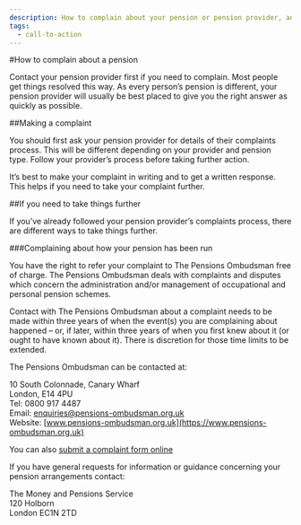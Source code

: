 ```yaml
---
description: How to complain about your pension or pension provider, and who you can go to for help if your provider doesn’t resolve your complaint.
tags:
  - call-to-action
---
```


#How to complain about a pension

Contact your pension provider first if you need to complain. Most people get things resolved this way. As every person’s pension is different, your pension provider will usually be best placed to give you the right answer as quickly as possible.


##Making a complaint

You should first ask your pension provider for details of their complaints process. This will be different depending on your provider and pension type. Follow your provider’s process before taking further action.

It’s best to make your complaint in writing and to get a written response. This helps if you need to take your complaint further.

##If you need to take things further

If you’ve already followed your pension provider’s complaints process, there are different ways to take things further.

###Complaining about how your pension has been run

You have the right to refer your complaint to The Pensions Ombudsman free of charge.
The Pensions Ombudsman deals with complaints and disputes which concern the
administration and/or management of occupational and personal pension schemes.

Contact with The Pensions Ombudsman about a complaint needs to be made within three years of when the event(s) you are complaining about happened – or, if later, within three years of when you first knew about it (or ought to have known about it). There is discretion for those time limits to be extended.

The Pensions Ombudsman can be contacted at:

10 South Colonnade, Canary Wharf<br/>
London, E14 4PU<br/>
Tel: 0800 917 4487<br/>
Email: [enquiries@pensions-ombudsman.org.uk](mailto:enquiries@pensions-ombudsman.org.uk)<br/>
Website: [www.pensions-ombudsman.org.uk](https://www.pensions-ombudsman.org.uk)

You can also [submit a complaint form online](https://www.pensions-ombudsman.org.uk/our-service/make-a-complaint)

If you have general requests for information or guidance concerning your pension arrangements contact:

The Money and Pensions Service<br/>
120 Holborn<br/>
London EC1N 2TD
